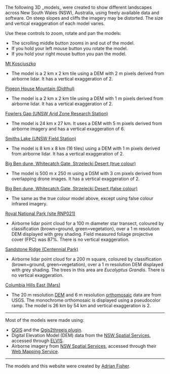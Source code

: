 <p>The following 3D _models_ were created to show different landscapes across New South Wales (NSW), Australia, using freely available data and software. On steep slopes and cliffs the imagery may be distorted. The size and vertical exaggeration of each model varies.</p>
<p>Use these controls to zoom, rotate and pan the models:</p>
<p>
<ul style="padding-left:20px">
<li>The scrolling middle button zooms in and out of the model.</li>
<li>If you hold your left mouse button you rotate the model.</li>
<li>If you hold your right mouse button you pan the model.</li>
</ul>
</p>
<p>
<a href="https://adrian-g-fisher.github.io/3d_models/kosciuszko/kosciuszko.html">Mt Kosciuszko</a>
<ul style="padding-left:20px">
<li>The model is a 2 km x 2 km tile using a DEM with 2 m pixels derived from airborne lidar. It has a vertical exaggeration of 2.</li>
</ul>
</p>
<p>
<a href="https://adrian-g-fisher.github.io/3d_models/pigeon_house/pigeon_house.html">Pigeon House Mountain (Didthul)</a>
<ul style="padding-left:20px">
<li>The model is a 2 km x 2 km tile using a DEM with 1 m pixels derived from airborne lidar. It has a vertical exaggeration of 2.</li>
</ul>
</p>
<p>
<a href="https://adrian-g-fisher.github.io/3d_models/fowlers_gap/fowlers_gap.html">Fowlers Gap (UNSW Arid Zone Research Station)</a>
<ul style="padding-left:20px">
<li>The model is 24 km x 27 km. It uses a DEM with 5 m pixels derived from airborne imagery and has a vertical exaggeration of 6.</li>
</ul>
</p>
<p>
<a href="https://adrian-g-fisher.github.io/3d_models/smiths_lake/smiths_lake.html">Smiths Lake (UNSW Field Station)</a>
<ul style="padding-left:20px">
<li>The model is 8 km x 8 km (16 tiles) using a DEM with 1 m pixels derived from airborne lidar. It has a vertical exaggeration of 2.</li>
</ul>
</p>
<p>
<a href="https://adrian-g-fisher.github.io/3d_models/big_ben_dune_true_colour/big_ben_dune_true_colour.html">Big Ben dune, Whitecatch Gate, Strzelecki Desert (true colour)</a>
<ul style="padding-left:20px">
<li>The model is 500 m x 250 m using a DSM with 3 cm pixels derived from overlapping drone images. It has a vertical exaggeration of 2.</li>
</ul>
</p>
<p>
<a href="https://adrian-g-fisher.github.io/3d_models/big_ben_dune_false_colour/big_ben_dune_false_colour.html">Big Ben dune, Whitecatch Gate, Strzelecki Desert (false colour)</a>
<ul style="padding-left:20px">
<li>The same as the true colour model above, except using false colour infrared imagery.</li>
</ul>
</p>
<p>
<a href="https://adrian-g-fisher.github.io/3d_models/rnp021/rnp021.html">Royal National Park (site RNP021)</a>
<ul style="padding-left:20px">
<li>Airborne lidar point cloud for a 100 m diameter star transect, coloured by classification (brown=ground, green=vegetation), over a 1 m resolution DEM displayed with grey shading. Field measured foliage projective cover (FPC) was 87%. There is no vertical exaggeration.</li>
</ul>
</p>

<p>
<a href="https://adrian-g-fisher.github.io/3d_models/sandstone_ridge/sandstone_ridge.html">Sandstone Ridge (Centennial Park)</a>
<ul style="padding-left:20px">
<li>Airborne lidar point cloud for a 200 m square, coloured by classification (brown=ground, green=vegetation), over a 1 m resolution DEM displayed with grey shading. The trees in this area are <em>Eucalyptus Grandis</em>. There is no vertical exaggeration.</li>
</ul>
</p>

<p>
<a href="https://adrian-g-fisher.github.io/3d_models/columbia_hills_east/index.html">Columbia Hills East (Mars)</a>
<ul style="padding-left:20px">
<li>The 20 m resolution <a href="https://astrogeology.usgs.gov/search/map/Mars/Mars2020/landing_site/F21_043907_1652_F21_043841_1654_20m_DTM">DEM</a> and 6 m resolution <a href="https://astrogeology.usgs.gov/search/map/Mars/Mars2020/landing_site/F21_043907_1652_XN_14S184W_6m_ORTHO">orthomosaic</a> data are from USGS. The monochrome orthomosaic is displayed using a pseudocolor ramp. The model is 26 km by 54 km and vertical exaggeration is 2.</li>
</ul>
</p>

<hr>
<p>
Most of the models were made using:
</p>
<p>
<ul style="padding-left:20px"><li><a href="https://www.qgis.org">QGIS</a> and the <a href="https://qgis2threejs.readthedocs.io/en/docs/">Qgis2threejs plugin</a>.</li>
<li>Digital Elevation Model (DEM) data from the <a href="https://www.spatial.nsw.gov.au/">NSW Spatial Services</a>, accessed through <a href="https://elevation.fsdf.org.au/">ELVIS</a>.</li>
<li>Airborne imagery from <a href="https://www.spatial.nsw.gov.au/">NSW Spatial Services</a>, accessed through their <a href="https://www.spatial.nsw.gov.au/products_and_services/web_services/qgis">Web Mapping Service</a>.</li></ul>
</p>
<hr>
<p>
The models and this website were created by <a href="https://www.bees.unsw.edu.au/our-people/adrian-fisher">Adrian Fisher</a>.
</p>
